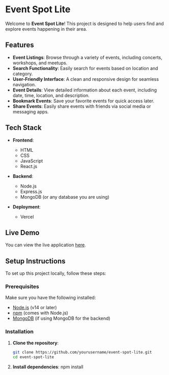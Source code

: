 # Event Spot Lite

Welcome to **Event Spot Lite**! This project is designed to help users find and explore events happening in their area. 

## Features

- **Event Listings**: Browse through a variety of events, including concerts, workshops, and meetups.
- **Search Functionality**: Easily search for events based on location and category.
- **User-Friendly Interface**: A clean and responsive design for seamless navigation.
- **Event Details**: View detailed information about each event, including date, time, location, and description.
- **Bookmark Events**: Save your favorite events for quick access later.
- **Share Events**: Easily share events with friends via social media or messaging apps.

## Tech Stack

- **Frontend**: 
  - HTML
  - CSS
  - JavaScript
  - React.js

- **Backend**: 
  - Node.js
  - Express.js
  - MongoDB (or any database you are using)

- **Deployment**: 
  - Vercel

## Live Demo

You can view the live application [here](https://anurag-kumar-event-spot-lite.vercel.app/).

## Setup Instructions

To set up this project locally, follow these steps:

### Prerequisites

Make sure you have the following installed:

- [Node.js](https://nodejs.org/) (v14 or later)
- [npm](https://www.npmjs.com/get-npm) (comes with Node.js)
- [MongoDB](https://www.mongodb.com/) (if using MongoDB for the backend)

### Installation

1. **Clone the repository**:
   ```bash
   git clone https://github.com/yourusername/event-spot-lite.git
   cd event-spot-lite

2. **Install dependencies**: npm install
